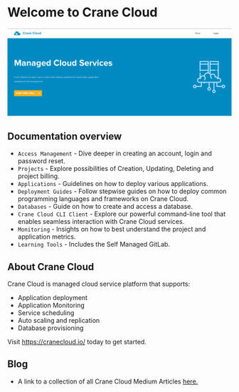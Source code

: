 # Welcome to Crane Cloud

![](./img/getstarted.png)

## Documentation overview

- `Access Management` - Dive deeper in creating an account, login and password reset.
- `Projects` - Explore possibilities of Creation, Updating, Deleting and project billing.
- `Applications` - Guidelines on how to deploy various applications.
- `Deployment Guides` - Follow stepwise guides on how to deploy common programming languages and frameworks on Crane Cloud.
- `Databases` - Guide on how to create and access a database.
- `Crane Cloud CLI Client` - Explore our powerful command-line tool that enables seamless interaction with Crane Cloud services.
- `Monitoring` - Insights on how to best understand the project and application metrics.
- `Learning Tools` - Includes the Self Managed GitLab.

## About Crane Cloud

Crane Cloud is managed cloud service platform that supports:

- Application deployment
- Application Monitoring
- Service scheduling
- Auto scaling and replication
- Database provisioning

Visit <a href="https://cranecloud.io/" target="_blank" rel="noopener noreferrer">https://cranecloud.io/</a> today to get started.

## Blog

- A link to a collection of all Crane Cloud Medium Articles <a href="https://medium.com/cranecloud/" target="_blank" rel="noopener noreferrer">here.</a>
